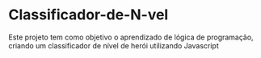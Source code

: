 # Classificador-de-N-vel
Este projeto tem como objetivo o aprendizado de lógica de programação, criando um classificador de nível de herói utilizando Javascript
